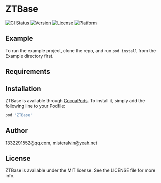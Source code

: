 # ZTBase

[![CI Status](https://img.shields.io/travis/1332291552@qq.com/ZTBase.svg?style=flat)](https://travis-ci.org/1332291552@qq.com/ZTBase)
[![Version](https://img.shields.io/cocoapods/v/ZTBase.svg?style=flat)](https://cocoapods.org/pods/ZTBase)
[![License](https://img.shields.io/cocoapods/l/ZTBase.svg?style=flat)](https://cocoapods.org/pods/ZTBase)
[![Platform](https://img.shields.io/cocoapods/p/ZTBase.svg?style=flat)](https://cocoapods.org/pods/ZTBase)

## Example

To run the example project, clone the repo, and run `pod install` from the Example directory first.

## Requirements

## Installation

ZTBase is available through [CocoaPods](https://cocoapods.org). To install
it, simply add the following line to your Podfile:

```ruby
pod 'ZTBase'
```

## Author

1332291552@qq.com, misteralvin@yeah.net

## License

ZTBase is available under the MIT license. See the LICENSE file for more info.
